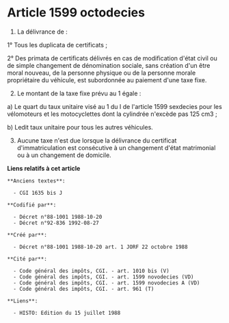 # Article 1599 octodecies

1. La délivrance de :

1° Tous les duplicata de certificats ;

2° Des primata de certificats délivrés en cas de modification d'état civil ou de simple changement de dénomination sociale,
sans création d'un être moral nouveau, de la personne physique ou de la personne morale propriétaire du véhicule, est
subordonnée au paiement d'une taxe fixe.

2. Le montant de la taxe fixe prévu au 1 égale :

a) Le quart du taux unitaire visé au 1 du I de l'article 1599 sexdecies pour les vélomoteurs et les motocyclettes dont la
cylindrée n'excède pas 125 cm3 ;

b) Ledit taux unitaire pour tous les autres véhicules.

3. Aucune taxe n'est due lorsque la délivrance du certificat d'immatriculation est consécutive à un changement d'état
matrimonial ou à un changement de domicile.

**Liens relatifs à cet article**

	**Anciens textes**:

	  - CGI 1635 bis J

	**Codifié par**:

	  - Décret n°88-1001 1988-10-20
	  - Décret n°92-836 1992-08-27

	**Créé par**:

	  - Décret n°88-1001 1988-10-20 art. 1 JORF 22 octobre 1988

	**Cité par**:

	  - Code général des impôts, CGI. - art. 1010 bis (V)
	  - Code général des impôts, CGI. - art. 1599 novodecies (VD)
	  - Code général des impôts, CGI. - art. 1599 novodecies A (VD)
	  - Code général des impôts, CGI. - art. 961 (T)

	**Liens**:

	  - HISTO: Edition du 15 juillet 1988
